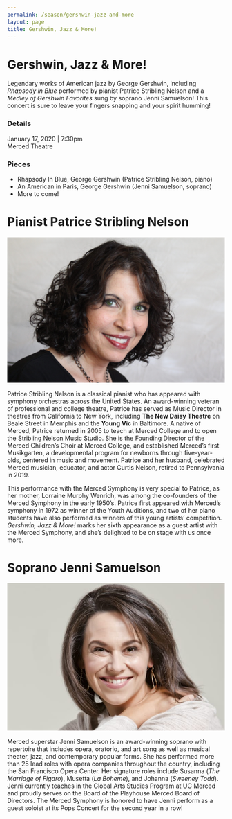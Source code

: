 ```yaml
---
permalink: /season/gershwin-jazz-and-more
layout: page
title: Gershwin, Jazz & More!
---
```


# Gershwin, Jazz & More!

Legendary works of American jazz by George Gershwin, including *Rhapsody in Blue* performed by pianist Patrice Stribling Nelson and a *Medley of Gershwin Favorites* sung by soprano Jenni Samuelson!  This concert is sure to leave your fingers snapping and your spirit humming!

### Details
January 17, 2020 | 7:30pm<br />
Merced Theatre

### Pieces
-	Rhapsody In Blue, George Gershwin (Patrice Stribling Nelson, piano)
-	An American in Paris, George Gershwin (Jenni Samuelson, soprano)
-	More to come!

# Pianist Patrice Stribling Nelson

![Photograph of Patrice Stribling Nelson](/assets/images/patrice-s-nelson.jpg)

Patrice Stribling Nelson is a classical pianist who has appeared with symphony orchestras across the United States.  An award-winning veteran of professional and college theatre, Patrice has served as Music Director in theatres from California to New York, including **The New Daisy Theatre** on Beale Street in Memphis and the **Young Vic** in Baltimore.  A native of Merced, Patrice returned in 2005 to teach at Merced College and to open the Stribling Nelson Music Studio.  She is the Founding Director of the Merced Children’s Choir at Merced College, and established Merced’s first Musikgarten, a developmental program for newborns through five-year-olds, centered in music and movement.  Patrice and her husband, celebrated Merced musician, educator, and actor Curtis Nelson, retired to Pennsylvania in 2019.

This performance with the Merced Symphony is very special to Patrice, as her mother, Lorraine Murphy Wenrich, was among the co-founders of the Merced Symphony in the early 1950’s.  Patrice first appeared with Merced’s symphony in 1972 as winner of the Youth Auditions, and two of her piano students have also performed as winners of this young artists’ competition.  *Gershwin, Jazz & More!* marks her sixth appearance as a guest artist with the Merced Symphony, and she’s delighted to be on stage with us once more.

# Soprano Jenni Samuelson

![Photograph of Jenni Samuelson](/assets/images/jenni-samuelson.jpg)

Merced superstar Jenni Samuelson is an award-winning soprano with repertoire that includes opera, oratorio, and art song as well as musical theater, jazz, and contemporary popular forms.  She has performed more than 25 lead roles with opera companies throughout the country, including the San Francisco Opera Center.  Her signature roles include Susanna (*The Marriage of Figaro*), Musetta (*La Boheme*), and Johanna (*Sweeney Todd*).  Jenni currently teaches in the Global Arts Studies Program at UC Merced and proudly serves on the Board of the Playhouse Merced Board of Directors.  The Merced Symphony is honored to have Jenni perform as a guest soloist at its Pops Concert for the second year in a row!
